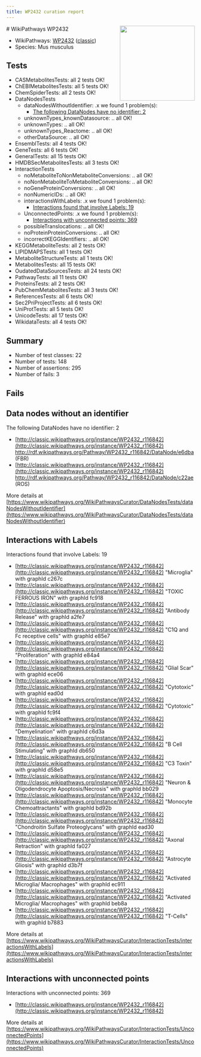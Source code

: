 ```yaml
---
title: WP2432 curation report
---
```


<img style="float: right; width: 200px" src="https://upload.wikimedia.org/wikipedia/commons/thumb/8/83/Wplogo_with_text_500.png/640px-Wplogo_with_text_500.png" />
# WikiPathways WP2432

* WikiPathways: [WP2432](https://wikipathways.org/pathways/WP2432) ([classic](https://classic.wikipathways.org/instance/WP2432))
* Species: Mus musculus
## Tests
* CASMetabolitesTests: all 2 tests OK!
* ChEBIMetabolitesTests: all 5 tests OK!
* ChemSpiderTests: all 2 tests OK!
* DataNodesTests
    * dataNodesWithoutIdentifier: .x we found 1 problem(s):
        * [The following DataNodes have no identifier: 2](#d2d32fa1)
    * unknownTypes_knownDatasource: .. all OK!
    * unknownTypes: .. all OK!
    * unknownTypes_Reactome: .. all OK!
    * otherDataSource: .. all OK!
* EnsemblTests: all 4 tests OK!
* GeneTests: all 6 tests OK!
* GeneralTests: all 15 tests OK!
* HMDBSecMetabolitesTests: all 3 tests OK!
* InteractionTests
    * noMetaboliteToNonMetaboliteConversions: .. all OK!
    * noNonMetaboliteToMetaboliteConversions: .. all OK!
    * noGeneProteinConversions: .. all OK!
    * nonNumericIDs: .. all OK!
    * interactionsWithLabels: .x we found 1 problem(s):
        * [Interactions found that involve Labels: 19](#fe97a8c1)
    * UnconnectedPoints: .x we found 1 problem(s):
        * [Interactions with unconnected points: 369](#648ad6de)
    * possibleTranslocations: .. all OK!
    * noProteinProteinConversions: .. all OK!
    * incorrectKEGGIdentifiers: .. all OK!
* KEGGMetaboliteTests: all 2 tests OK!
* LIPIDMAPSTests: all 1 tests OK!
* MetaboliteStructureTests: all 1 tests OK!
* MetabolitesTests: all 15 tests OK!
* OudatedDataSourcesTests: all 24 tests OK!
* PathwayTests: all 11 tests OK!
* ProteinsTests: all 2 tests OK!
* PubChemMetabolitesTests: all 3 tests OK!
* ReferencesTests: all 6 tests OK!
* Sec2PriProjectTests: all 6 tests OK!
* UniProtTests: all 5 tests OK!
* UnicodeTests: all 17 tests OK!
* WikidataTests: all 4 tests OK!


## Summary

* Number of test classes: 22
* Number of tests: 148
* Number of assertions: 295
* Number of fails: 3

## Fails

<a name="d2d32fa1" />

## Data nodes without an identifier

The following DataNodes have no identifier: 2

* [http://classic.wikipathways.org/instance/WP2432_r116842](http://classic.wikipathways.org/instance/WP2432_r116842) http://rdf.wikipathways.org/Pathway/WP2432_r116842/DataNode/e6dba (FBR)
* [http://classic.wikipathways.org/instance/WP2432_r116842](http://classic.wikipathways.org/instance/WP2432_r116842) http://rdf.wikipathways.org/Pathway/WP2432_r116842/DataNode/c22ae (ROS)


More details at [https://www.wikipathways.org/WikiPathwaysCurator/DataNodesTests/dataNodesWithoutIdentifier](https://www.wikipathways.org/WikiPathwaysCurator/DataNodesTests/dataNodesWithoutIdentifier)

<a name="fe97a8c1" />

## Interactions with Labels

Interactions found that involve Labels: 19

* [http://classic.wikipathways.org/instance/WP2432_r116842](http://classic.wikipathways.org/instance/WP2432_r116842) "Microglia" with graphId c267c
* [http://classic.wikipathways.org/instance/WP2432_r116842](http://classic.wikipathways.org/instance/WP2432_r116842) "TOXIC FERROUS
IRON" with graphId fc918
* [http://classic.wikipathways.org/instance/WP2432_r116842](http://classic.wikipathways.org/instance/WP2432_r116842) "Antibody Release" with graphId a2fe7
* [http://classic.wikipathways.org/instance/WP2432_r116842](http://classic.wikipathways.org/instance/WP2432_r116842) "C1Q and Fc receptive cells" with graphId e85e7
* [http://classic.wikipathways.org/instance/WP2432_r116842](http://classic.wikipathways.org/instance/WP2432_r116842) "Proliferation" with graphId e84a4
* [http://classic.wikipathways.org/instance/WP2432_r116842](http://classic.wikipathways.org/instance/WP2432_r116842) "Glial Scar" with graphId ece06
* [http://classic.wikipathways.org/instance/WP2432_r116842](http://classic.wikipathways.org/instance/WP2432_r116842) "Cytotoxic" with graphId ead0d
* [http://classic.wikipathways.org/instance/WP2432_r116842](http://classic.wikipathways.org/instance/WP2432_r116842) "Cytotoxic" with graphId fc9f4
* [http://classic.wikipathways.org/instance/WP2432_r116842](http://classic.wikipathways.org/instance/WP2432_r116842) "Demyelination" with graphId c6d3a
* [http://classic.wikipathways.org/instance/WP2432_r116842](http://classic.wikipathways.org/instance/WP2432_r116842) "B Cell Stimulating" with graphId db650
* [http://classic.wikipathways.org/instance/WP2432_r116842](http://classic.wikipathways.org/instance/WP2432_r116842) "C3 Toxin" with graphId d58e5
* [http://classic.wikipathways.org/instance/WP2432_r116842](http://classic.wikipathways.org/instance/WP2432_r116842) "Neuron & 
Oligodendrocyte
Apoptosis/Necrosis" with graphId bb029
* [http://classic.wikipathways.org/instance/WP2432_r116842](http://classic.wikipathways.org/instance/WP2432_r116842) "Monocyte Chemoattractants" with graphId bd92b
* [http://classic.wikipathways.org/instance/WP2432_r116842](http://classic.wikipathways.org/instance/WP2432_r116842) "Chondroitin Sulfate 
Proteoglycans" with graphId ead30
* [http://classic.wikipathways.org/instance/WP2432_r116842](http://classic.wikipathways.org/instance/WP2432_r116842) "Axonal Retraction" with graphId fa027
* [http://classic.wikipathways.org/instance/WP2432_r116842](http://classic.wikipathways.org/instance/WP2432_r116842) "Astrocyte Gliosis" with graphId d3b7f
* [http://classic.wikipathways.org/instance/WP2432_r116842](http://classic.wikipathways.org/instance/WP2432_r116842) "Activated Microglia/
Macrophages" with graphId ec911
* [http://classic.wikipathways.org/instance/WP2432_r116842](http://classic.wikipathways.org/instance/WP2432_r116842) "Activated Microglia/
Macrophages" with graphId beb8a
* [http://classic.wikipathways.org/instance/WP2432_r116842](http://classic.wikipathways.org/instance/WP2432_r116842) "T-Cells" with graphId b7883


More details at [https://www.wikipathways.org/WikiPathwaysCurator/InteractionTests/interactionsWithLabels](https://www.wikipathways.org/WikiPathwaysCurator/InteractionTests/interactionsWithLabels)

<a name="648ad6de" />

## Interactions with unconnected points

Interactions with unconnected points: 369

* [http://classic.wikipathways.org/instance/WP2432_r116842](http://classic.wikipathways.org/instance/WP2432_r116842)


More details at [https://www.wikipathways.org/WikiPathwaysCurator/InteractionTests/UnconnectedPoints](https://www.wikipathways.org/WikiPathwaysCurator/InteractionTests/UnconnectedPoints)

